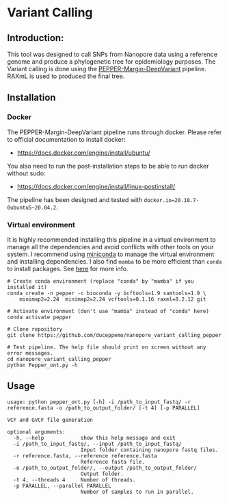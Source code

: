 # Variant Calling

## Introduction:
This tool was designed to call SNPs from Nanopore data using a reference genome and produce a phylogenetic tree for epidemiology purposes. The Variant calling is done using the [PEPPER-Margin-DeepVariant](https://github.com/kishwarshafin/pepper) pipeline. RAXmL is used to produced the final tree.


## Installation
### Docker
The PEPPER-Margin-DeepVariant pipeline runs through docker. Please refer to official documentation to install docker:
* https://docs.docker.com/engine/install/ubuntu/

You also need to run the post-installation steps to be able to run docker without sudo:
* https://docs.docker.com/engine/install/linux-postinstall/

The pipeline has been designed and tested with `docker.io=20.10.7-0ubuntu5~20.04.2`.

### Virtual environment
It is highly recommended installing this pipeline in a virtual environment to manage all the dependencies and avoid conflicts with other tools on your system. I recommend using [miniconda](https://docs.conda.io/en/latest/miniconda.html#linux-installers) to manage the virtual environment and installing dependencies. I also find `mamba` to be more efficient than `conda` to install packages. See [here](https://github.com/mamba-org/mamba) for more info.
```
# Create conda environment (replace "conda" by "mamba" if you installed it)
conda create -n pepper -c bioconda -y bcftools=1.9 samtools=1.9 \
    minimap2=2.24  minimap2=2.24 vcftools=0.1.16 raxml=8.2.12 git

# Activate environment (don't use "mamba" instead of "conda" here)
conda activate pepper

# Clone repository
git clone https://github.com/duceppemo/nanopore_variant_calling_pepper

# Test pipeline. The help file should print on screen without any error messages.
cd nanopore_variant_calling_pepper
python Pepper_ont.py -h 
```
## Usage
```
usage: python pepper_ont.py [-h] -i /path_to_input_fastq/ -r reference.fasta -o /path_to_output_folder/ [-t 4] [-p PARALLEL]

VCF and GVCF file generation

optional arguments:
  -h, --help            show this help message and exit
  -i /path_to_input_fastq/, --input /path_to_input_fastq/
                        Input folder containing nanopore fastq files.
  -r reference.fasta, --reference reference.fasta
                        Reference fasta file.
  -o /path_to_output_folder/, --output /path_to_output_folder/
                        Output folder.
  -t 4, --threads 4     Number of threads.
  -p PARALLEL, --parallel PARALLEL
                        Number of samples to run in parallel.
```
